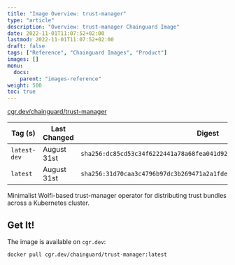 ```yaml
---
title: "Image Overview: trust-manager"
type: "article"
description: "Overview: trust-manager Chainguard Image"
date: 2022-11-01T11:07:52+02:00
lastmod: 2022-11-01T11:07:52+02:00
draft: false
tags: ["Reference", "Chainguard Images", "Product"]
images: []
menu:
  docs:
    parent: "images-reference"
weight: 500
toc: true
---
```


[cgr.dev/chainguard/trust-manager](https://github.com/chainguard-images/images/tree/main/images/trust-manager)

| Tag (s)       | Last Changed | Digest                                                                    |
|---------------|--------------|---------------------------------------------------------------------------|
|  `latest-dev` | August 31st  | `sha256:dc85cd53c34f6222441a78a68fea041d922d768f7a01179f1e012338e7429faf` |
|  `latest`     | August 31st  | `sha256:31d70caa3c4796b97dc3b269471a2a1fde80d9b0f47bdb074c02373fa6b26376` |



Minimalist Wolfi-based trust-manager operator for distributing trust bundles across a Kubernetes cluster.

## Get It!

The image is available on `cgr.dev`:

```
docker pull cgr.dev/chainguard/trust-manager:latest
```

